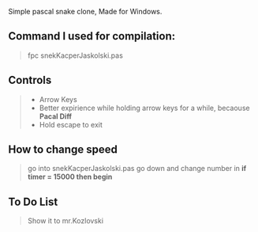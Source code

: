 Simple pascal snake clone, Made for Windows.
## Command I used for compilation:

> fpc snekKacperJaskolski.pas

## Controls

> * Arrow Keys 
> * Better expirience while holding arrow keys for a while, becaouse **Pacal Diff** 
> * Hold escape to exit 

## How to change speed

> go into snekKacperJaskolski.pas go down and change number in **if timer = 15000 then begin**

## To Do List

> Show it to mr.Kozlovski